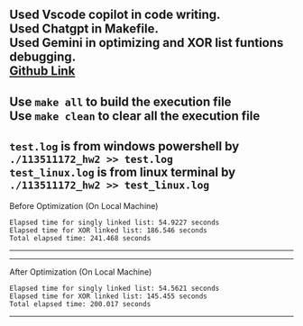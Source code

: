 
Used Vscode copilot in code writing.  
Used Chatgpt in Makefile.  
Used Gemini in optimizing and XOR list funtions debugging.  
[Github Link](https://github.com/jeffjun113/DataStructureHW2)  
---
Use `make all` to build the execution file  
Use `make clean` to clear all the execution file
---

`test.log` is from windows powershell by `./113511172_hw2 >> test.log`  
`test_linux.log` is from linux terminal by `./113511172_hw2 >> test_linux.log`  
---
Before Optimization (On Local Machine)  
```
Elapsed time for singly linked list: 54.9227 seconds  
Elapsed time for XOR linked list: 186.546 seconds  
Total elapsed time: 241.468 seconds
```
---

---
After Optimization (On Local Machine)  
```
Elapsed time for singly linked list: 54.5621 seconds  
Elapsed time for XOR linked list: 145.455 seconds  
Total elapsed time: 200.017 seconds
```
---
